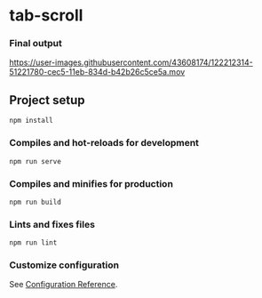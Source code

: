 # tab-scroll

### Final output

https://user-images.githubusercontent.com/43608174/122212314-51221780-cec5-11eb-834d-b42b26c5ce5a.mov


## Project setup
```
npm install
```

### Compiles and hot-reloads for development
```
npm run serve
```

### Compiles and minifies for production
```
npm run build
```

### Lints and fixes files
```
npm run lint
```

### Customize configuration
See [Configuration Reference](https://cli.vuejs.org/config/).
